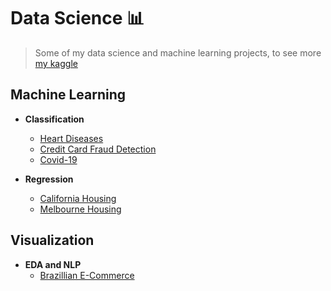 # Data Science :bar_chart:
> Some of my data science and machine learning projects, to see more [my kaggle](https://www.kaggle.com/fabrciomacena)
## Machine Learning
- **Classification**
  - [Heart Diseases](https://github.com/FabricioMacena/Data_Science/blob/main/Heart%20Diseases/heart_diseases_intro.md)
  - [Credit Card Fraud Detection](https://github.com/FabricioMacena/Data_Science/blob/main/Credit%20Card%20Fraud%20Detection/credit_card_fraud_detection_intro.md)
  - [Covid-19](https://github.com/FabricioMacena/Data_Science/blob/main/Covid-19/covid_prediction.md)

- **Regression**
  - [California Housing](https://github.com/FabricioMacena/Data_Science/blob/main/California%20Housing/california_housing_intro.md)
  - [Melbourne Housing](https://github.com/FabricioMacena/Data_Science/blob/main/Melbourne%20Housing/melbourne_housing_intro.md)

## Visualization
- **EDA and NLP**
  - [Brazillian E-Commerce](https://github.com/FabricioMacena/Data_Science/blob/main/Brazillian%20E-Commerce%20by%20Olist/doc_brazillian_ecommerce.md)